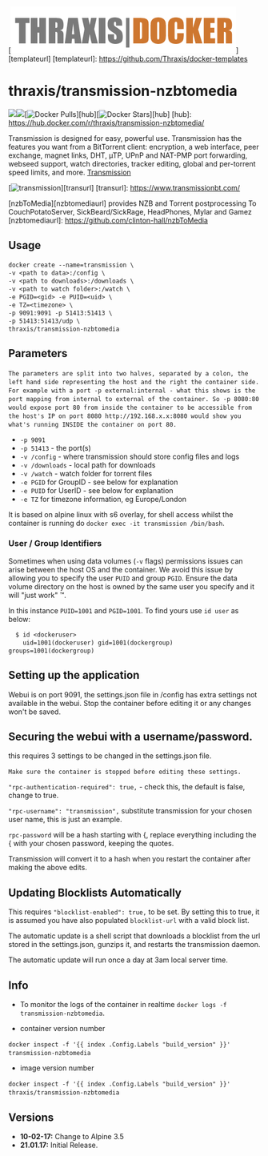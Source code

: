 [![Thraxis|Docker](https://raw.githubusercontent.com/thraxis/docker-templates/master/thraxis/img/thraxis-docker-medium.png)][templateurl]
[templateurl]: https://github.com/Thraxis/docker-templates

# thraxis/transmission-nzbtomedia
[![](https://images.microbadger.com/badges/version/thraxis/transmission-nzbtomedia.svg)](https://microbadger.com/images/thraxis/transmission-nzbtomedia "Get your own version badge on microbadger.com")[![](https://images.microbadger.com/badges/image/thraxis/transmission-nzbtomedia.svg)](https://microbadger.com/images/thraxis/transmission-nzbtomedia "Get your own image badge on microbadger.com")[![Docker Pulls](https://img.shields.io/docker/pulls/thraxis/transmission-nzbtomedia.svg)][hub][![Docker Stars](https://img.shields.io/docker/stars/thraxis/transmission-nzbtomedia.svg)][hub]
[hub]: https://hub.docker.com/r/thraxis/transmission-nzbtomedia/

Transmission is designed for easy, powerful use. Transmission has the features you want from a BitTorrent client: encryption, a web interface, peer exchange, magnet links, DHT, µTP, UPnP and NAT-PMP port forwarding, webseed support, watch directories, tracker editing, global and per-torrent speed limits, and more. [Transmission](http://www.transmissionbt.com/about/)

[![transmission](https://raw.githubusercontent.com/thraxis/docker-templates/master/thraxis/img/transmission.png)][transurl]
[transurl]: https://www.transmissionbt.com/

[nzbToMedia][nzbtomediaurl] provides NZB and Torrent postprocessing To CouchPotatoServer, SickBeard/SickRage, HeadPhones, Mylar and Gamez
[nzbtomediaurl]: https://github.com/clinton-hall/nzbToMedia
## Usage

```
docker create --name=transmission \
-v <path to data>:/config \
-v <path to downloads>:/downloads \
-v <path to watch folder>:/watch \
-e PGID=<gid> -e PUID=<uid> \
-e TZ=<timezone> \
-p 9091:9091 -p 51413:51413 \
-p 51413:51413/udp \
thraxis/transmission-nzbtomedia
```

## Parameters

`The parameters are split into two halves, separated by a colon, the left hand side representing the host and the right the container side.
For example with a port -p external:internal - what this shows is the port mapping from internal to external of the container.
So -p 8080:80 would expose port 80 from inside the container to be accessible from the host's IP on port 8080
http://192.168.x.x:8080 would show you what's running INSIDE the container on port 80.`


* `-p 9091`
* `-p 51413` - the port(s)
* `-v /config` - where transmission should store config files and logs
* `-v /downloads` - local path for downloads
* `-v /watch` - watch folder for torrent files
* `-e PGID` for GroupID - see below for explanation
* `-e PUID` for UserID - see below for explanation
* `-e TZ` for timezone information, eg Europe/London

It is based on alpine linux with s6 overlay, for shell access whilst the container is running do `docker exec -it transmission /bin/bash`.

### User / Group Identifiers

Sometimes when using data volumes (`-v` flags) permissions issues can arise between the host OS and the container. We avoid this issue by allowing you to specify the user `PUID` and group `PGID`. Ensure the data volume directory on the host is owned by the same user you specify and it will "just work" ™.

In this instance `PUID=1001` and `PGID=1001`. To find yours use `id user` as below:

```
  $ id <dockeruser>
    uid=1001(dockeruser) gid=1001(dockergroup) groups=1001(dockergroup)
```

## Setting up the application

Webui is on port 9091, the settings.json file in /config has extra settings not available in the webui. Stop the container before editing it or any changes won't be saved.

## Securing the webui with a username/password.

this requires 3 settings to be changed in the settings.json file.

`Make sure the container is stopped before editing these settings.`

`"rpc-authentication-required": true,` - check this, the default is false, change to true.

`"rpc-username": "transmission",` substitute transmission for your chosen user name, this is just an example.

`rpc-password` will be a hash starting with {, replace everything including the { with your chosen password, keeping the quotes.

Transmission will convert it to a hash when you restart the container after making the above edits.

## Updating Blocklists Automatically

This requires `"blocklist-enabled": true,` to be set. By setting this to true, it is assumed you have also populated `blocklist-url` with a valid block list.

The automatic update is a shell script that downloads a blocklist from the url stored in the settings.json, gunzips it, and restarts the transmission daemon.

The automatic update will run once a day at 3am local server time.

## Info

* To monitor the logs of the container in realtime `docker logs -f transmission-nzbtomedia`.

* container version number

`docker inspect -f '{{ index .Config.Labels "build_version" }}' transmission-nzbtomedia`

* image version number

`docker inspect -f '{{ index .Config.Labels "build_version" }}' thraxis/transmission-nzbtomedia`


## Versions
+ **10-02-17:** Change to Alpine 3.5
+ **21.01.17:** Initial Release.
